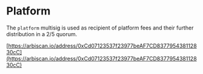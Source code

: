 # Platform

The `platform` multisig is used as recipient of platform fees and their further distribution in a 2/5 quorum.

[https://arbiscan.io/address/0xCd07123537f23977beAF7CD837795438112830cC](https://arbiscan.io/address/0xCd07123537f23977beAF7CD837795438112830cC)
